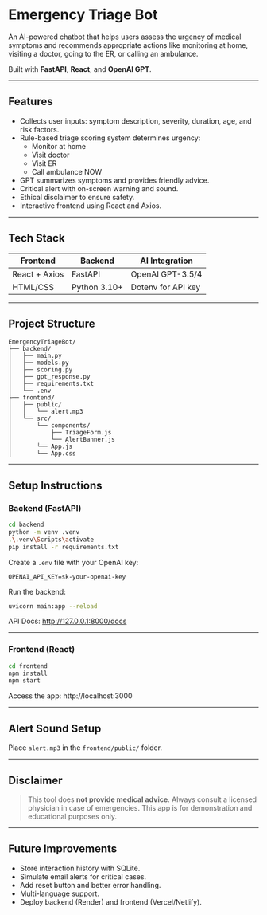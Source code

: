 
# Emergency Triage Bot

An AI-powered chatbot that helps users assess the urgency of medical symptoms and recommends appropriate actions like monitoring at home, visiting a doctor, going to the ER, or calling an ambulance.

Built with **FastAPI**, **React**, and **OpenAI GPT**.

---

## Features

- Collects user inputs: symptom description, severity, duration, age, and risk factors.
- Rule-based triage scoring system determines urgency:
  - Monitor at home
  - Visit doctor
  - Visit ER
  - Call ambulance NOW
- GPT summarizes symptoms and provides friendly advice.
- Critical alert with on-screen warning and sound.
- Ethical disclaimer to ensure safety.
- Interactive frontend using React and Axios.

---

## Tech Stack

| Frontend         | Backend        | AI Integration     |
|------------------|----------------|--------------------|
| React + Axios    | FastAPI        | OpenAI GPT-3.5/4   |
| HTML/CSS         | Python 3.10+   | Dotenv for API key |

---

## Project Structure

```
EmergencyTriageBot/
├── backend/
│   ├── main.py
│   ├── models.py
│   ├── scoring.py
│   ├── gpt_response.py
│   ├── requirements.txt
│   └── .env
├── frontend/
│   ├── public/
│   │   └── alert.mp3
│   └── src/
│       └── components/
│           ├── TriageForm.js
│           └── AlertBanner.js
│       └── App.js
│       └── App.css
```

---

## Setup Instructions

### Backend (FastAPI)

```bash
cd backend
python -m venv .venv
.\.venv\Scripts\activate
pip install -r requirements.txt
```

Create a `.env` file with your OpenAI key:

```
OPENAI_API_KEY=sk-your-openai-key
```

Run the backend:

```bash
uvicorn main:app --reload
```

API Docs: http://127.0.0.1:8000/docs

---

### Frontend (React)

```bash
cd frontend
npm install
npm start
```

Access the app: http://localhost:3000

---

## Alert Sound Setup

Place `alert.mp3` in the `frontend/public/` folder.

---

## Disclaimer

> This tool does **not provide medical advice**. Always consult a licensed physician in case of emergencies. This app is for demonstration and educational purposes only.

---

## Future Improvements

- Store interaction history with SQLite.
- Simulate email alerts for critical cases.
- Add reset button and better error handling.
- Multi-language support.
- Deploy backend (Render) and frontend (Vercel/Netlify).
